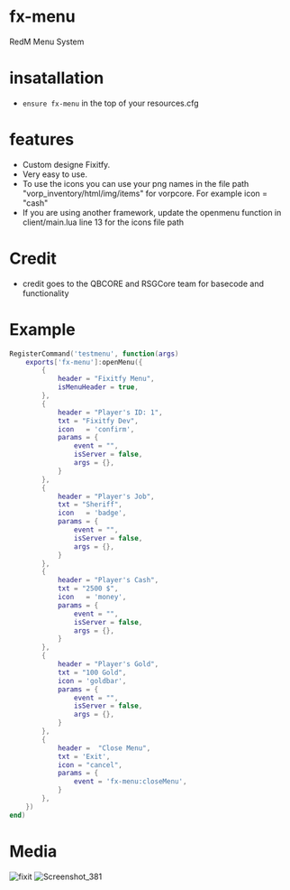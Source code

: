 # fx-menu
RedM Menu System

# insatallation

- `ensure fx-menu` in the top of your resources.cfg 

# features
- Custom designe Fixitfy.
- Very easy to use.
- To use the icons you can use your png names in the file path "vorp_inventory/html/img/items" for vorpcore. For example icon = "cash"
- If you are using another framework, update the openmenu function in client/main.lua line 13 for the icons file path

# Credit
* credit goes to the QBCORE and RSGCore team for basecode and functionality
# Example
```lua
RegisterCommand('testmenu', function(args)
    exports['fx-menu']:openMenu({
        {
            header = "Fixitfy Menu",
            isMenuHeader = true,
        },
        {
            header = "Player's ID: 1",
            txt = "Fixitfy Dev",
            icon   = 'confirm',
            params = {
                event = "",
                isServer = false,
                args = {},
            }
        },
        {
            header = "Player's Job",
            txt = "Sheriff",
            icon   = 'badge',
            params = {
                event = "",
                isServer = false,
                args = {},
            }
        },
        {
            header = "Player's Cash",
            txt = "2500 $",
            icon   = 'money',
            params = {
                event = "",
                isServer = false,
                args = {},
            }
        },
        {
            header = "Player's Gold",
            txt = "100 Gold",
            icon = 'goldbar',
            params = {
                event = "",
                isServer = false,
                args = {},
            }
        },
        {
            header =  "Close Menu",
            txt = 'Exit',
            icon = "cancel",
            params = {
                event = 'fx-menu:closeMenu',
            }
        },
    })
end)
```
# Media
![fixit](https://github.com/Fixitfy/fx-menu/assets/139653962/bde42eec-b1d3-416b-93d5-d5ad5d9d6277)
![Screenshot_381](https://github.com/Fixitfy/fx-menu/assets/139653962/6927e1be-ae3a-4d05-8ace-c8f4dcae8a05)

